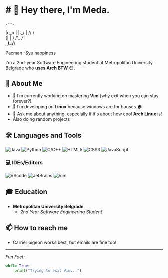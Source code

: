 # # 👋 Hey there, I'm Meda.



    .--.
   |o_o |
   |:_/ |
  //   \ \
 (|     | )
/'\_   _/`\
\___)=(___/

Pacman -Syu happiness


I'm a 2nd-year Software Engineering student at Metropolitan University Belgrade who **uses Arch BTW** 😏.

## 🚀 About Me

- 🔭 I’m currently working on mastering **Vim** (why exit when you can stay forever?)
- 🌱 I’m developing on **Linux** because windows are for houses 🏠
- 💬 Ask me about anything, especially if it's about how cool **Arch Linux** is!
- Also doing random projects 

## 🛠️ Languages and Tools

![Java](https://img.shields.io/badge/Java-ED8B00?style=for-the-badge&logo=java&logoColor=white)
![Python](https://img.shields.io/badge/Python-3776AB?style=for-the-badge&logo=python&logoColor=white)
![C/C++](https://img.shields.io/badge/C/C++-00599C?style=for-the-badge&logo=c%2B%2B&logoColor=white)
![HTML5](https://img.shields.io/badge/HTML5-E34F26?style=for-the-badge&logo=html5&logoColor=white)
![CSS3](https://img.shields.io/badge/CSS3-1572B6?style=for-the-badge&logo=css3&logoColor=white)
![JavaScript](https://img.shields.io/badge/JavaScript-F7DF1E?style=for-the-badge&logo=javascript&logoColor=black)

### 💻 IDEs/Editors

![VScode](https://img.shields.io/badge/VSCode-0078D4?style=for-the-badge&logo=visual%20studio%20code&logoColor=white)
![JetBrains](https://img.shields.io/badge/JetBrains_IDEs-000000?style=for-the-badge&logo=jetbrains&logoColor=white)
![Vim](https://img.shields.io/badge/Vim-019733?style=for-the-badge&logo=vim&logoColor=white)

## 🎓 Education

- **Metropolitan University Belgrade**
  - *2nd Year Software Engineering Student*

## 📫 How to reach me

- Carrier pigeon works best, but emails are fine too!

---

*Fun Fact:*

```python
while True:
    print("Trying to exit Vim...")

